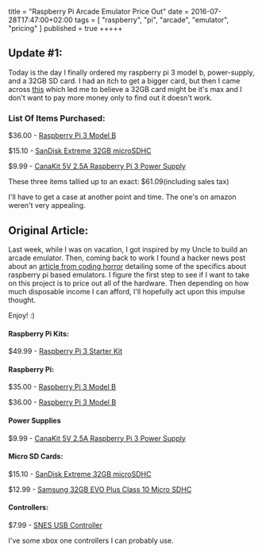 title = "Raspberry Pi Arcade Emulator Price Out"
date = 2016-07-28T17:47:00+02:00
tags = [
    "raspberry",
    "pi",
    "arcade",
    "emulator",
    "pricing"
]
published = true
+++++

## Update #1:

Today is the day I finally ordered my raspberry pi 3 model b, power-supply, and a 32GB SD card. I had an itch to get a bigger card, but then I came across [this](https://www.raspberrypi.org/help/faqs/#sdMax) which led me to believe a 32GB card might be it's max and I don't want to pay more money only to find out it doesn't work. 

### List Of Items Purchased:

$36.00 - [Raspberry Pi 3 Model B](https://www.amazon.com/Raspberry-Pi-RASP-PI-3-Model-Motherboard/dp/B01CD5VC92/ref=sr_1_3?ie=UTF8&qid=1469844583&sr=8-3&keywords=raspberry+pi+3+Model+B)

$15.10 - [SanDisk Extreme 32GB microSDHC](https://www.amazon.com/SanDisk-Extreme-microSDHC-Adapter-SDSQXNE-032G-GN6MA/dp/B013CP5HCK?ie=UTF8&tag=codihorr-20)

$9.99 - [CanaKit 5V 2.5A Raspberry Pi 3 Power Supply](https://www.amazon.com/CanaKit-Raspberry-Supply-Adapter-Charger/dp/B00MARDJZ4)

These three items tallied up to an exact: $61.09(including sales tax)

I'll have to get a case at another point and time. The one's on amazon weren't very appealing.

## Original Article:

Last week, while I was on vacation, I got inspired by my Uncle to build an arcade emulator. Then, coming back to work I found a hacker news post about an [article from coding horror](https://blog.codinghorror.com/the-raspberry-pi-has-revolutionized-emulation/) detailing some of the specifics about raspberry pi based emulators. I figure the first step to see if I want to take on this project is to price out all of the hardware. Then depending on how much disposable income I can afford, I'll hopefully act upon this impulse thought.

Enjoy! :)

#### Raspberry Pi Kits:

$49.99 - [Raspberry Pi 3 Starter Kit](https://www.amazon.com/Vilros-Raspberry-Basic-Starter-Kit-Clear/dp/B01D92SSX6?ie=UTF8&tag=codihorr-20)

#### Raspberry Pi:

$35.00 - [Raspberry Pi 3 Model B](http://www.mcmelectronics.com/product/83-17300?utm_campaign=e14&utm_source=e14community&utm_medium=forum&utm_term=83-17300&COM=superwidget-link_RaspberryPi+CMPNULL)

$36.00 - [Raspberry Pi 3 Model B](https://www.amazon.com/Raspberry-Pi-RASP-PI-3-Model-Motherboard/dp/B01CD5VC92/ref=sr_1_3?ie=UTF8&qid=1469844583&sr=8-3&keywords=raspberry+pi+3+Model+B)

#### Power Supplies

$9.99 - [CanaKit 5V 2.5A Raspberry Pi 3 Power Supply](https://www.amazon.com/CanaKit-Raspberry-Supply-Adapter-Charger/dp/B00MARDJZ4)

#### Micro SD Cards:

$15.10 - [SanDisk Extreme 32GB microSDHC](https://www.amazon.com/SanDisk-Extreme-microSDHC-Adapter-SDSQXNE-032G-GN6MA/dp/B013CP5HCK?ie=UTF8&tag=codihorr-20)

$12.99 - [Samsung 32GB EVO Plus Class 10 Micro SDHC](https://www.amazon.com/SanDisk-Extreme-microSDHC-Adapter-SDSQXNE-032G-GN6MA/dp/B013CP5HCK?ie=UTF8&tag=codihorr-20)

#### Controllers:

$7.99 - [SNES USB Controller](https://www.amazon.com/Retro-Nintendo-Controller-Windows-Purple/dp/B016JV9W6Q?ie=UTF8&psc=1&redirect=true&ref_=od_aui_detailpages00)

I've some xbox one controllers I can probably use.